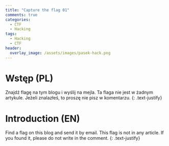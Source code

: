 ```yaml
---
title: "Capture the flag 01"
comments: true
categories:
  - CTF
  - Hacking  
tags:
  - Hacking
  - CTF
header:
  overlay_image: /assets/images/pasek-hack.png
---
```

# Wstęp (PL)
Znajdź flagę na tym blogu i wyślij na mejla. Ta flaga nie jest w żadnym artykule. Jeżeli znalazłeś, to proszę nie pisz w komentarzu.
{: .text-justify}

# Introduction (EN)
Find a flag on this blog and send it by email. This flag is not in any article. If you found it, please do not write in the comment.
{: .text-justify}
